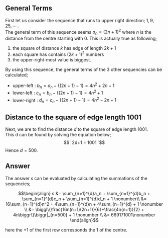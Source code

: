 ## General Terms
First let us consider the sequence that runs to upper right direction; $` 1, 9, 25, \cdots \, `$.  
The general term of this sequence seems $` a_n = (2n+1)^2 `$ where $`n`$ is the distance from the centre starting with $`0`$. This is actually true as following;  

1. the square of distance $`k`$ has edge of length $` 2k+1 `$
1. each square has contains $` (2k+1)^2 `$ numbers
1. the upper-right-most value is biggest.  

By using this sequence, the general terms of the 3 other sequencies can be calculated;  

* upper-left : $` b_n =  a_n - \{(2n+1) - 1\} = 4n^2+2n+1 `$
* lower-left : $` c_n = b_n - \{(2n+1)-1\} = 4n^2+1 `$
* lower-right : $` d_n = c_n - \{(2n+1)-1\} = 4n^2-2n+1 `$

## Distance to the square of edge length $1001$ 
Next, we are to find the distance $d$ to the square of edge length $` 1001 `$.  
This d can be found by solving the equation below;
$$` 2d+1 = 1001 `$$
Hence $` d = 500 `$.

## Answer
The answer $s$ can be evaluated by calculating the summations of the sequencies;
```math
\begin{align}
s &= \sum_{n=1}^{d}a_n + \sum_{n=1}^{d}b_n + \sum_{n=1}^{d}c_n + \sum_{n=1}^{d}d_n + 1  \nonumber\\
&= 16\sum_{n=1}^{d}n^2 + 4\sum_{n=1}^{d}n + 4\sum_{n=1}^{d} + 1 \nonumber \\
&= \biggl\{\frac{16n(n+1)(2n+1)}{6}+\frac{4n(n+1)}{2} + 4n\biggr\}\biggr|_{n=500} + 1 \nonumber \\
&=  669171001\nonumber
\end{align}
```
here the $` +1 `$ of the first row corresponds the $` 1 `$ of the centre.
